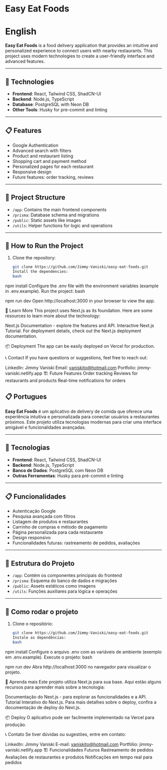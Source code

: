 # Easy Eat Foods

# English

**Easy Eat Foods** is a food delivery application that provides an intuitive and personalized experience to connect users with nearby restaurants. This project uses modern technologies to create a user-friendly interface and advanced features.

---

## 🚀 Technologies

- **Frontend**: React, Tailwind CSS, ShadCN-UI
- **Backend**: Node.js, TypeScript
- **Database**: PostgreSQL with Neon DB
- **Other Tools**: Husky for pre-commit and linting

---

## 📋 Features

- Google Authentication
- Advanced search with filters
- Product and restaurant listing
- Shopping cart and payment method
- Personalized pages for each restaurant
- Responsive design
- Future features: order tracking, reviews

---

## 📂 Project Structure

- `/app`: Contains the main frontend components
- `/prisma`: Database schema and migrations
- `/public`: Static assets like images
- `/utils`: Helper functions for logic and operations

---

## 🔧 How to Run the Project

1. Clone the repository:
   ```bash
   git clone https://github.com/Jimmy-Vaniski/easy-eat-foods.git
   Install the dependencies:
   bash
   ```

npm install
Configure the .env file with the environment variables (example in .env.example).
Run the project:
bash

npm run dev
Open http://localhost:3000 in your browser to view the app.

📖 Learn More
This project uses Next.js as its foundation. Here are some resources to learn more about the technology:

Next.js Documentation - explore the features and API.
Interactive Next.js Tutorial.
For deployment details, check out the Next.js deployment documentation.

📦 Deployment
The app can be easily deployed on Vercel for production.

📞 Contact
If you have questions or suggestions, feel free to reach out:

LinkedIn: Jimmy Vaniski
Email: vaniskito@hotmail.com
Portfolio: jimmy-vaniski.netlify.app
🏗️ Future Features
Order tracking
Reviews for restaurants and products
Real-time notifications for orders

## 📋 Portugues

**Easy Eat Foods** é um aplicativo de delivery de comida que oferece uma experiência intuitiva e personalizada para conectar usuários a restaurantes próximos. Este projeto utiliza tecnologias modernas para criar uma interface amigável e funcionalidades avançadas.

---

## 🚀 Tecnologias

- **Frontend**: React, Tailwind CSS, ShadCN-UI
- **Backend**: Node.js, TypeScript
- **Banco de Dados**: PostgreSQL com Neon DB
- **Outras Ferramentas**: Husky para pré-commit e linting

---

## 📋 Funcionalidades

- Autenticação Google
- Pesquisa avançada com filtros
- Listagem de produtos e restaurantes
- Carrinho de compras e método de pagamento
- Página personalizada para cada restaurante
- Design responsivo
- Funcionalidades futuras: rastreamento de pedidos, avaliações

---

## 📂 Estrutura do Projeto

- `/app`: Contém os componentes principais do frontend
- `/prisma`: Esquema do banco de dados e migrações
- `/public`: Assets estáticos como imagens
- `/utils`: Funções auxiliares para lógica e operações

---

## 🔧 Como rodar o projeto

1. Clone o repositório:
   ```bash
   git clone https://github.com/Jimmy-Vaniski/easy-eat-foods.git
   Instale as dependências:
   bash
   ```

npm install
Configure o arquivo .env com as variáveis de ambiente (exemplo em .env.example).
Execute o projeto:
bash

npm run dev
Abra http://localhost:3000 no navegador para visualizar o projeto.

📖 Aprenda mais
Este projeto utiliza Next.js para sua base. Aqui estão alguns recursos para aprender mais sobre a tecnologia:

Documentação do Next.js - para explorar as funcionalidades e a API.
Tutorial Interativo do Next.js.
Para mais detalhes sobre o deploy, confira a documentação de deploy do Next.js.

📦 Deploy
O aplicativo pode ser facilmente implementado na Vercel para produção.

📞 Contato
Se tiver dúvidas ou sugestões, entre em contato:

LinkedIn: Jimmy Vaniski
E-mail: vaniskito@hotmail.com
Portfólio: jimmy-vaniski.netlify.app
🏗️ Funcionalidades Futuros
Rastreamento de pedidos
Avaliações de restaurantes e produtos
Notificações em tempo real para pedidos
